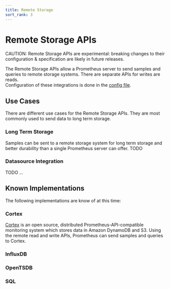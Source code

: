 ```yaml
---
title: Remote Storage
sort_rank: 3
---
```


# Remote Storage APIs

CAUTION: Remote Storage APIs are experimental: breaking changes to their
configuration & specification are likely in future releases.

The Remote Storage APIs allow a Prometheus server to send samples and queries
to remote storage systems.  There are separate APIs for writes are reads.  
Configuration of these integrations is done in the
[config file](configuration.md#`<remote_write>`).

## Use Cases

There are different use cases for the Remote Storage APIs.  They are most
commonly used to send data to long term storage.

### Long Term Storage

Samples can be sent to a remote storage system for long term storage and better
durability than a single Prometheus server can offer. TODO

### Datasource Integration

TODO ...

## Known Implementations

The following implementations are know of at this time:

### Cortex

[Cortex](https://github.com/weaveworks/cortex) is an open source, distributed
Prometheus-API-compatible monitoring system which stores data in Amazon DynamoDB
and S3.  Using the remote read and write APIs, Prometheus can send samples and
queries to Cortex.

### InfluxDB

### OpenTSDB

### SQL
